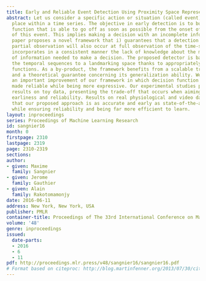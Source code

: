 ```yaml
---
title: Early and Reliable Event Detection Using Proximity Space Representation
abstract: Let us consider a specific action or situation (called event) that takes
  place within a time series. The objective in early detection is to build a decision
  function that is able to go off as soon as possible from the onset of an occurrence
  of this event. This implies making a decision with an incomplete information. This
  paper proposes a novel framework that i) guarantees that a detection made with a
  partial observation will also occur at full observation of the time-series; ii)
  incorporates in a consistent manner the lack of knowledge about the minimal amount
  of information needed to make a decision. The proposed detector is based on mapping
  the temporal sequences to a landmarking space thanks to appropriately designed similarity
  functions. As a by-product, the framework benefits from a scalable training algorithm
  and a theoretical guarantee concerning its generalization ability. We also discuss
  an important improvement of our framework in which decision function can still be
  made reliable while being more expressive. Our experimental studies provide compelling
  results on toy data, presenting the trade-off that occurs when aiming at accuracy,
  earliness and reliability. Results on real physiological and video datasets show
  that our proposed approach is as accurate and early as state-of-the-art algorithm,
  while ensuring reliability and being far more efficient to learn.
layout: inproceedings
series: Proceedings of Machine Learning Research
id: sangnier16
month: 0
firstpage: 2310
lastpage: 2319
page: 2310-2319
sections: 
author:
- given: Maxime
  family: Sangnier
- given: Jerome
  family: Gauthier
- given: Alain
  family: Rakotomamonjy
date: 2016-06-11
address: New York, New York, USA
publisher: PMLR
container-title: Proceedings of The 33rd International Conference on Machine Learning
volume: '48'
genre: inproceedings
issued:
  date-parts:
  - 2016
  - 6
  - 11
pdf: http://proceedings.mlr.press/v48/sangnier16/sangnier16.pdf
# Format based on citeproc: http://blog.martinfenner.org/2013/07/30/citeproc-yaml-for-bibliographies/
---
```


